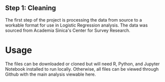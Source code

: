 
## Step 1: Cleaning

The first step of the project is processing the data from source to a workable format for use in Logistic Regression analysis. The data was sourced from Academia Sinica's Center for Survey Research. 

# Usage

The files can be downloaded or cloned but will need R, Python, and Jupyter Notebook installed to run locally. Otherwise, all files can be viewed through Github with the main analysis viewable here.
